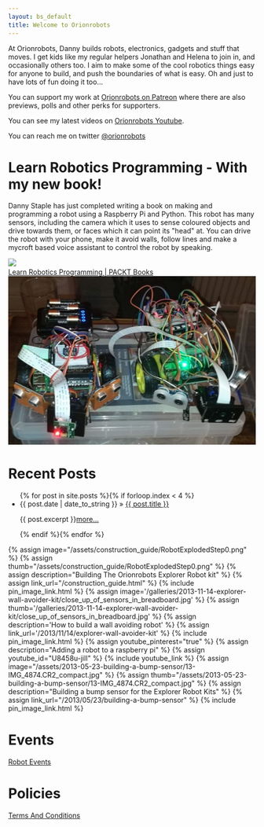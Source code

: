 ```yaml
---
layout: bs_default
title: Welcome to Orionrobots
---
```

At Orionrobots, Danny builds robots, electronics, gadgets and stuff that moves. I get kids like my regular helpers Jonathan and Helena to join in, and occasionally others too.
I aim to make some of the cool robotics things easy for anyone to build, and push the boundaries of what is easy. Oh and just to have lots of fun doing it too...

You can support my work at [Orionrobots on Patreon](https://patreon.com/orionrobots) where there are also previews, polls and other perks for supporters.

You can see my latest videos on [Orionrobots Youtube](https://youtube.com/orionrobots).

You can reach me on twitter [@orionrobots](https://twitter.com/orionrobots)

# Learn Robotics Programming - With my new book!

Danny Staple has just completed writing a book on making and programming a robot using a Raspberry Pi and Python. 
This robot has many sensors, including the camera which it uses to sense coloured objects and drive towards them, or faces which it
can point its "head" at. You can drive the robot with your phone, make it avoid walls, follow lines and make
a mycroft based voice assistant to control the robot by speaking.

<div style="margin-left: auto; margin-right: auto;">
<a href="https://www.packtpub.com/hardware-and-creative/learn-robotics-programming"><img src="https://d255esdrn735hr.cloudfront.net/sites/default/files/imagecache/ppv4_main_book_cover/B11057.png"><br/>
Learn Robotics Programming | PACKT Books</a>
</div>

<img src="/galleries/2018-11-25-robotics-book-info/2-robots-beer.jpg" alt="Two Robots Made Using The Book" class="img-responsive">

# Recent Posts

<ul class="posts">
  {% for post in site.posts %}{% if forloop.index < 4 %}
        <li><span>{{ post.date | date_to_string }}</span> &raquo; <a href="{{ BASE_PATH }}{{ post.url }}">{{ post.title }}</a><p class="clearfix">{{ post.excerpt }}<a href="{{ BASE_PATH }}{{ post.url }}">more...</a></p><p class="clearfix"></p></li>
  {% endif %}{% endfor %}
</ul>

{% assign image="/assets/construction_guide/RobotExplodedStep0.png" %}
{% assign thumb="/assets/construction_guide/RobotExplodedStep0.png" %}
{% assign description="Building The Orionrobots Explorer Robot kit" %}
{% assign link_url="/construction_guide.html" %}
{% include pin_image_link.html %}
{% assign image='/galleries/2013-11-14-explorer-wall-avoider-kit/close_up_of_sensors_in_breadboard.jpg' %}
{% assign thumb='/galleries/2013-11-14-explorer-wall-avoider-kit/close_up_of_sensors_in_breadboard.jpg' %}
{% assign description='How to build a wall avoiding robot' %}
{% assign link_url='/2013/11/14/explorer-wall-avoider-kit' %}
{% include pin_image_link.html %}
{% assign youtube_pinterest="true" %}
{% assign description="Adding a robot to a raspberry pi" %}
{% assign youtube_id="U8458u-jilI" %}
{% include youtube_link %}
{% assign image="/assets/2013-05-23-building-a-bump-sensor/13-IMG_4874.CR2_compact.jpg" %}
{% assign thumb="/assets/2013-05-23-building-a-bump-sensor/13-IMG_4874.CR2_compact.jpg" %}
{% assign description="Building a bump sensor for the Explorer Robot Kits" %}
{% assign link_url="/2013/05/23/building-a-bump-sensor" %}
{% include pin_image_link.html %}

# Events

[Robot Events](wiki/robot_events.html)

# Policies

<a href="/wiki/terms_and_conditions.html" title="Terms And Conditions">Terms And Conditions</a>
